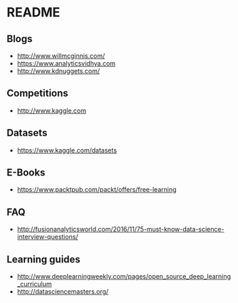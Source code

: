 README
======

Blogs
-----

 - http://www.willmcginnis.com/
 - https://www.analyticsvidhya.com
 - http://www.kdnuggets.com/


Competitions
------------

 - http://www.kaggle.com

Datasets
--------

 - https://www.kaggle.com/datasets


E-Books
-------

 - https://www.packtpub.com/packt/offers/free-learning

FAQ
---

- http://fusionanalyticsworld.com/2016/11/75-must-know-data-science-interview-questions/

Learning guides
---------------

- http://www.deeplearningweekly.com/pages/open_source_deep_learning_curriculum
- http://datasciencemasters.org/
